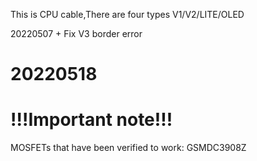 This is CPU cable,There are four types V1/V2/LITE/OLED

20220507 + Fix V3 border error

20220518
====================
!!!Important note!!!
====================

MOSFETs that have been verified to work:
GSMDC3908Z
